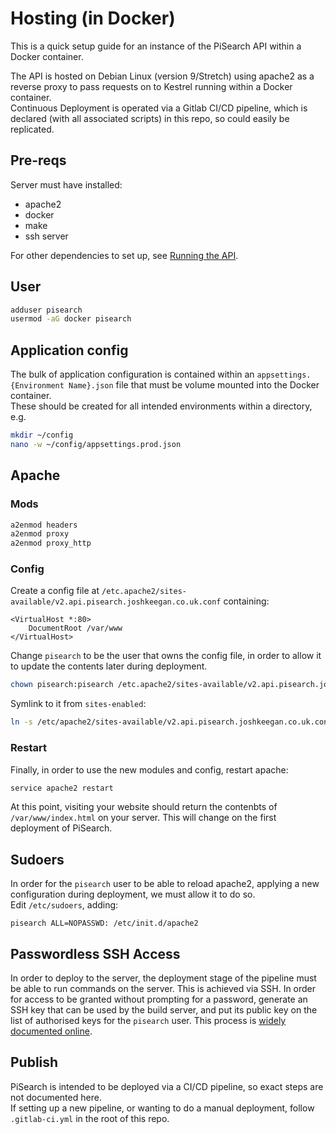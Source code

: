 # Hosting (in Docker)
This is a quick setup guide for an instance of the PiSearch API within a Docker container.  

The API is hosted on Debian Linux (version 9/Stretch) using apache2 as a reverse proxy to pass requests on to Kestrel running within a Docker container.  
Continuous Deployment is operated via a Gitlab CI/CD pipeline, which is declared (with all associated scripts) in this repo, so could easily be replicated.

## Pre-reqs
Server must have installed:
 - apache2
 - docker
 - make
 - ssh server

For other dependencies to set up, see [Running the API](running.md).

## User
```bash
adduser pisearch
usermod -aG docker pisearch
```

## Application config
The bulk of application configuration is contained within an `appsettings.{Environment Name}.json` file that must be volume mounted into the Docker container.  
These should be created for all intended environments within a directory, e.g.
```bash
mkdir ~/config
nano -w ~/config/appsettings.prod.json
```

## Apache
### Mods
```bash
a2enmod headers
a2enmod proxy
a2enmod proxy_http
```

### Config
Create a config file at `/etc.apache2/sites-available/v2.api.pisearch.joshkeegan.co.uk.conf` containing:
```
<VirtualHost *:80>
    DocumentRoot /var/www
</VirtualHost>
```

Change `pisearch` to be the user that owns the config file, in order to allow it to update the contents later during deployment.
```bash
chown pisearch:pisearch /etc.apache2/sites-available/v2.api.pisearch.joshkeegan.co.uk.conf
```

Symlink to it from `sites-enabled`:
```bash
ln -s /etc/apache2/sites-available/v2.api.pisearch.joshkeegan.co.uk.conf /etc/apache2/sites-enabled/v2.api.pisearch.joshkeegan.co.uk.conf
```

### Restart
Finally, in order to use the new modules and config, restart apache:
```bash
service apache2 restart
```

At this point, visiting your website should return the contenbts of `/var/www/index.html` on your server.
This will change on the first deployment of PiSearch.

## Sudoers
In order for the `pisearch` user to be able to reload apache2, applying a new configuration during deployment, we must allow it to do so.  
Edit `/etc/sudoers`, adding:
```
pisearch ALL=NOPASSWD: /etc/init.d/apache2
```

## Passwordless SSH Access
In order to deploy to the server, the deployment stage of the pipeline must be able to run commands on the server.
This is achieved via SSH. In order for access to be granted without prompting for a password, generate an SSH key that can be used
by the build server, and put its public key on the list of authorised keys for the `pisearch` user.
This process is [widely documented online](http://www.linuxproblem.org/art_9.html).

## Publish
PiSearch is intended to be deployed via a CI/CD pipeline, so exact steps are not documented here.  
If setting up a new pipeline, or wanting to do a manual deployment, follow `.gitlab-ci.yml` in the root of this repo.